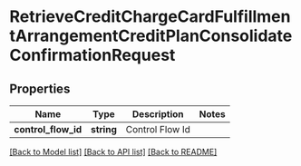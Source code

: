 # RetrieveCreditChargeCardFulfillmentArrangementCreditPlanConsolidateConfirmationRequest

## Properties
Name | Type | Description | Notes
------------ | ------------- | ------------- | -------------
**control_flow_id** | **string** | Control Flow Id | 

[[Back to Model list]](../../README.md#documentation-for-models) [[Back to API list]](../../README.md#documentation-for-api-endpoints) [[Back to README]](../../README.md)


